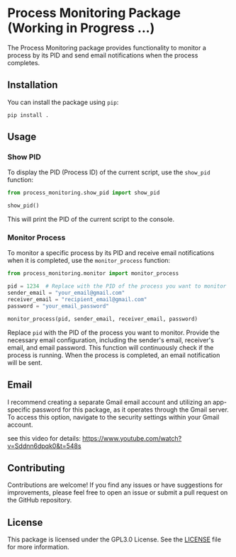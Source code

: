 # Process Monitoring Package (Working in Progress ...)

The Process Monitoring package provides functionality to monitor a process by its PID and send email notifications when the process completes.

## Installation

You can install the package using `pip`:

```
pip install .
```

## Usage

### Show PID

To display the PID (Process ID) of the current script, use the `show_pid` function:

```python
from process_monitoring.show_pid import show_pid

show_pid()
```

This will print the PID of the current script to the console.

### Monitor Process

To monitor a specific process by its PID and receive email notifications when it is completed, use the `monitor_process` function:

```python
from process_monitoring.monitor import monitor_process

pid = 1234  # Replace with the PID of the process you want to monitor
sender_email = "your_email@gmail.com"
receiver_email = "recipient_email@gmail.com"
password = "your_email_password"

monitor_process(pid, sender_email, receiver_email, password)
```

Replace `pid` with the PID of the process you want to monitor. Provide the necessary email configuration, including the sender's email, receiver's email, and email password. This function will continuously check if the process is running. When the process is completed, an email notification will be sent.

## Email 

I recommend creating a separate Gmail email account and utilizing an app-specific password for this package, as it operates through the Gmail server. To access this option, navigate to the security settings within your Gmail account.

see this video for details: https://www.youtube.com/watch?v=Sddnn6dpqk0&t=548s

## Contributing

Contributions are welcome! If you find any issues or have suggestions for improvements, please feel free to open an issue or submit a pull request on the GitHub repository.

## License

This package is licensed under the GPL3.0 License. See the [LICENSE](https://github.com/ChengranAA/Process_Monitor_Python/blob/main/LICENSE) file for more information.

